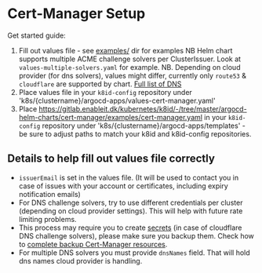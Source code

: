 # Cert-Manager Setup

Get started guide:

1. Fill out values file -  see
[examples/](https://gitlab.enableit.dk/kubernetes/k8id/-/tree/master/argocd-helm-charts/cert-manager/examples)
dir for examples NB
Helm chart supports multiple ACME challenge solvers per ClusterIssuer.
Look at `values-multiple-solvers.yaml` for example.
NB. Depending on cloud provider (for dns solvers), values might differ,
currently only `route53` & `cloudflare` are supported by chart.
[Full list of DNS](https://cert-manager.io/docs/configuration/acme/dns01/)
2. Place values file in your `k8id-config` repository under 'k8s/{clustername}/argocd-apps/values-cert-manager.yaml'
3. Place
<https://gitlab.enableit.dk/kubernetes/k8id/-/tree/master/argocd-helm-charts/cert-manager/examples/cert-manager.yaml>
in your `k8id-config` repository under 'k8s/{clustername}/argocd-apps/templates' -
be sure to adjust paths to match your k8id and k8id-config repositories.

## Details to help fill out values file correctly

- `issuerEmail` is set in the values file.
(It will be used to contact you in case of issues with your account
or certificates, including expiry notification emails)
- For DNS challenge solvers, try to use different credentials per cluster (depending on cloud provider settings).
This will help with future rate limiting problems.
- This process may require you to create
[secrets](https://kubernetes.io/docs/tasks/configmap-secret/managing-secret-using-kubectl/)
(in case of cloudflare DNS challenge solvers),
please make sure you backup them.
Check how to [complete backup Cert-Manager resources](https://cert-manager.io/docs/tutorials/backup/).
- For multiple DNS solvers you must provide `dnsNames` field. That will hold dns names cloud provider is handling.

